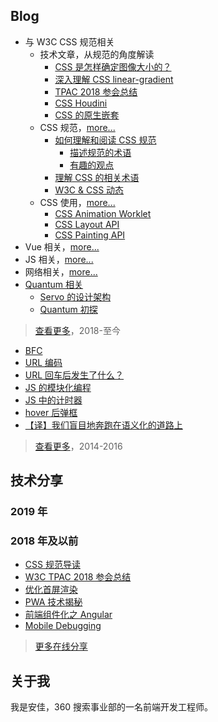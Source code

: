 ## Blog

- 与 W3C CSS 规范相关
    - 技术文章，从规范的角度解读
        - [CSS 是怎样确定图像大小的？](https://github.com/anjia/blog/issues/44)
        - [深入理解 CSS linear-gradient](https://github.com/anjia/blog/issues/35)
        - [TPAC 2018 参会总结](https://github.com/anjia/blog/issues/28)
        - [CSS Houdini](https://github.com/anjia/blog/issues/23)
        - [CSS 的原生嵌套](https://github.com/anjia/blog/issues/1)
    - CSS 规范，[more...](https://github.com/anjia/blog/labels/w3c)
        - [如何理解和阅读 CSS 规范](https://github.com/anjia/blog/issues/17)
            - [描述规范的术语](https://github.com/anjia/blog/issues/18)
            - [有趣的观点](https://github.com/anjia/blog/issues/29)
        - [理解 CSS 的相关术语](https://github.com/anjia/blog/issues/32)
        - [W3C & CSS 动态](https://github.com/anjia/blog/issues/19)
    - CSS 使用，[more...](https://github.com/anjia/blog/labels/css)
        - [CSS Animation Worklet](https://github.com/anjia/blog/issues/24)
        - [CSS Layout API](https://github.com/anjia/blog/issues/26)
        - [CSS Painting API](https://github.com/anjia/blog/issues/21)
- Vue 相关，[more...](https://github.com/anjia/blog/labels/Vue)
- JS 相关，[more...](https://github.com/anjia/blog/labels/JS)
- 网络相关，[more...](https://github.com/anjia/blog/labels/%E7%BD%91%E7%BB%9C)
- [Quantum 相关](https://github.com/anjia/blog/labels/servo)
    - [Servo 的设计架构](https://github.com/anjia/blog/issues/3)
    - [Quantum 初探](https://github.com/anjia/blog/issues/2)

> [查看更多](https://github.com/anjia/blog/issues)，2018-至今

- [BFC](http://anjia.github.io/2015/11/24/css_bfc/)
- [URL 编码](http://anjia.github.io/2015/04/15/jsURIEncode/)
- [URL 回车后发生了什么？](http://anjia.github.io/2014/08/13/webUrl/)
- [JS 的模块化编程](http://anjia.github.io/2015/05/15/js_module_1_basic/)
- [JS 中的计时器](http://anjia.github.io/2015/04/18/js_timer/)
- [hover 后弹框](http://anjia.github.io/2015/01/30/code_hover_pop/)
- [【译】我们盲目地奔跑在语义化的道路上](http://www.cnblogs.com/figure79/p/3506350.html)

> [查看更多](http://anjia.github.io/)，2014-2016

## 技术分享
### 2019 年

### 2018 年及以前
- [CSS 规范导读](https://ppt.baomitu.com/d/f85bba76)
- [W3C TPAC 2018 参会总结](https://ppt.baomitu.com/d/1b67dba3)
- [优化首屏渲染](https://ppt.baomitu.com/d/b07ccafd#/1)
- [PWA 技术揭秘](https://ppt.baomitu.com/d/569cf4e7#/1)
- [前端组件化之 Angular](https://ppt.baomitu.com/d/b825c5a2)
- [Mobile Debugging](https://ppt.baomitu.com/d/70c89f08)

> [更多在线分享](https://ppt.baomitu.com/u/an-jia)

## 关于我

我是安佳，360 搜索事业部的一名前端开发工程师。
